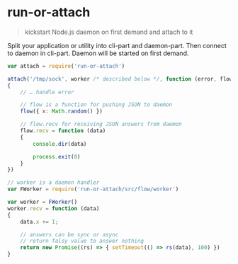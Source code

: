 # run-or-attach

> kickstart Node.js daemon on first demand and attach to it

Split your application or utility into cli-part and daemon-part. Then connect to daemon in cli-part. Daemon will be started on first demand.

```js
var attach = require('run-or-attach')

attach('/tmp/sock', worker /* described below */, function (error, flow)
{
	// … handle error

	// flow is a function for pushing JSON to daemon
	flow({ x: Math.random() })

	// flow.recv for receiving JSON answers from daemon
	flow.recv = function (data)
	{
		console.dir(data)

		process.exit(0)
	}
})

// worker is a daemon handler
var FWorker = require('run-or-attach/src/flow/worker')

var worker = FWorker()
worker.recv = function (data)
{
	data.x += 1;

	// answers can be sync or async
	// return falsy value to answer nothing
	return new Promise((rs) => { setTimeout(() => rs(data), 100) })
}
```
